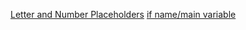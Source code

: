 [Letter and Number Placeholders](https://www.geeksforgeeks.org/difference-between-s-and-d-in-python-string/)
[if name/main variable](https://stackoverflow.com/questions/419163/what-does-if-name-main-do)